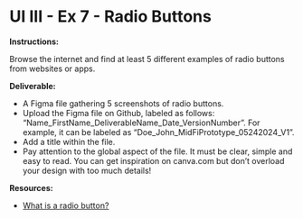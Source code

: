 # UI III - Ex 7 - Radio Buttons

**Instructions:** 

Browse the internet and find at least 5 different examples of radio buttons from websites or apps. 

**Deliverable:**

- A Figma file gathering 5 screenshots of radio buttons.
- Upload the Figma file on Github, labeled as follows: “Name_FirstName_DeliverableName_Date_VersionNumber”. For example, it can be labeled as “Doe_John_MidFiPrototype_05242024_V1”.
- Add a title within the file.
- Pay attention to the global aspect of the file. It must be clear, simple and easy to read. You can get inspiration on canva.com but don’t overload your design with too much details!


**Resources:**

- [What is a radio button?](https://www.justinmind.com/blog/radio-button-design-examples/)